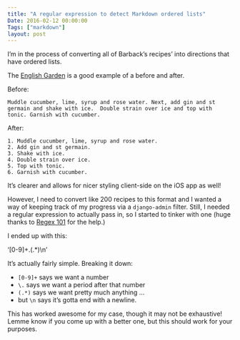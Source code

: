 ```yaml
---
title: "A regular expression to detect Markdown ordered lists"
Date: 2016-02-12 00:00:00
Tags: ["markdown"]
layout: post
---
```


<p>I’m in the process of converting all of Barback’s recipes’ into directions that have ordered lists.</p>


<p>The <a href="https://getbarback.com/recipes/english-garden/">English Garden</a> is a good example of a before and after.</p>


<p>Before:</p>


<pre><code>Muddle cucumber, lime, syrup and rose water. Next, add gin and st germain and shake with ice.  Double strain over ice and top with tonic. Garnish with cucumber.
</code></pre>


<p>After:</p>


<pre><code>1. Muddle cucumber, lime, syrup and rose water.
2. Add gin and st germain.
3. Shake with ice.
4. Double strain over ice.
5. Top with tonic.
6. Garnish with cucumber.
</code></pre>


<p>It’s clearer and allows for nicer styling client-side on the iOS app as well!</p>


<p>However, I need to convert like 200 recipes to this format and I wanted a way of keeping track of my progress via a <code>django-admin</code> filter.  Still, I needed a regular expression to actually pass in, so I started to tinker with one (huge thanks to <a href="https://regex101.com/">Regex 101</a> for the help.)</p>


<p>I ended up with this:</p>


<p>‘[0-9]+.(.*)\n’</p>


<p>It’s actually fairly simple.  Breaking it down:</p>


<ul>
<li><code>[0-9]+</code> says we want a number</li>
<li><code>\.</code> says we want a period after that number</li>
<li><code>(.*)</code> says we want pretty much anything …</li>
<li>but <code>\n</code> says it’s gotta end with a newline.</li>
</ul>


<p>This has worked awesome for my case, though it may not be exhaustive!  Lemme know if you come up with a better one, but this should work for your purposes.</p>
	